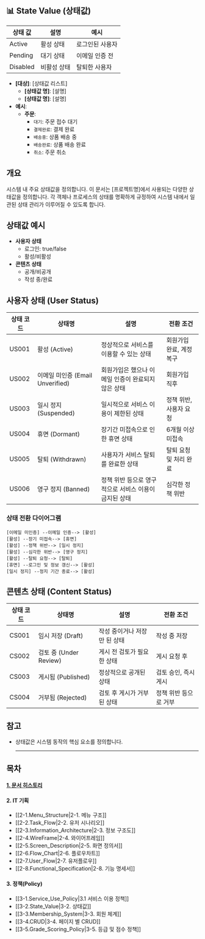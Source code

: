 ## 📊 State Value (상태값)

|상태 값|설명|예시|
|---|---|---|
|Active|활성 상태|로그인된 사용자|
|Pending|대기 상태|이메일 인증 전|
|Disabled|비활성 상태|탈퇴한 사용자|

- **[대상]**: [상태값 리스트]
    - **[상태값 명]**: [설명]
    - **[상태값 명]**: [설명]
- **예시**:
    - **주문**:
        - `대기`: 주문 접수 대기
        - `결제완료`: 결제 완료
        - `배송중`: 상품 배송 중
        - `배송완료`: 상품 배송 완료
        - `취소`: 주문 취소

## 개요

시스템 내 주요 상태값을 정의합니다.
이 문서는 [프로젝트명]에서 사용되는 다양한 상태값을 정의합니다. 각 객체나 프로세스의 상태를 명확하게 규정하여 시스템 내에서 일관된 상태 관리가 이루어질 수 있도록 합니다.
## 상태값 예시

- **사용자 상태**
    - 로그인: true/false
    - 활성/비활성
- **콘텐츠 상태**
    - 공개/비공개
    - 작성 중/완료

## 사용자 상태 (User Status)

|상태 코드|상태명|설명|전환 조건|
|---|---|---|---|
|US001|활성 (Active)|정상적으로 서비스를 이용할 수 있는 상태|회원가입 완료, 계정 복구|
|US002|이메일 미인증 (Email Unverified)|회원가입은 했으나 이메일 인증이 완료되지 않은 상태|회원가입 직후|
|US003|일시 정지 (Suspended)|일시적으로 서비스 이용이 제한된 상태|정책 위반, 사용자 요청|
|US004|휴면 (Dormant)|장기간 미접속으로 인한 휴면 상태|6개월 이상 미접속|
|US005|탈퇴 (Withdrawn)|사용자가 서비스 탈퇴를 완료한 상태|탈퇴 요청 및 처리 완료|
|US006|영구 정지 (Banned)|정책 위반 등으로 영구적으로 서비스 이용이 금지된 상태|심각한 정책 위반|

### 상태 전환 다이어그램

```
[이메일 미인증] --이메일 인증--> [활성]
[활성] --장기 미접속--> [휴면]
[활성] --정책 위반--> [일시 정지]
[활성] --심각한 위반--> [영구 정지]
[활성] --탈퇴 요청--> [탈퇴]
[휴면] --로그인 및 정보 갱신--> [활성]
[일시 정지] --정지 기간 종료--> [활성]
```

## 콘텐츠 상태 (Content Status)

|상태 코드|상태명|설명|전환 조건|
|---|---|---|---|
|CS001|임시 저장 (Draft)|작성 중이거나 저장만 된 상태|작성 중 저장|
|CS002|검토 중 (Under Review)|게시 전 검토가 필요한 상태|게시 요청 후|
|CS003|게시됨 (Published)|정상적으로 공개된 상태|검토 승인, 즉시 게시|
|CS004|거부됨 (Rejected)|검토 후 게시가 거부된 상태|정책 위반 등으로 거부|

## 참고

- 상태값은 시스템 동작의 핵심 요소를 정의합니다.










   ----------------------------------------------------------------  
## 목차

#### [1. 문서 히스토리](1.Document_History)
#### 2. IT 기획
- [[2-1.Menu_Structure|2-1. 메뉴 구조]]
- [[2-2.Task_Flow|2-2. 유저 시나리오]]
- [[2-3.Information_Architecture|2-3. 정보 구조도]]
- [[2-4.WireFrame|2-4. 와이어프레임]]
- [[2-5.Screen_Description|2-5. 화면 정의서]]
 - [[2-6.Flow_Chart|2-6. 플로우차트]]
- [[2-7.User_Flow|2-7. 유저플로우]]
- [[2-8.Functional_Specification|2-8. 기능 명세서]]
#### 3. 정책(Policy)
- [[3-1.Service_Use_Policy|3.1 서비스 이용 정책]]
- [[3-2.State_Value|3-2. 상태값]]
- [[3-3.Membership_System|3-3. 회원 체계]]
- [[3-4.CRUD|3-4. 페이지 별 CRUD]]
- [[3-5.Grade_Scoring_Policy|3-5. 등급 및 점수 정책]]

